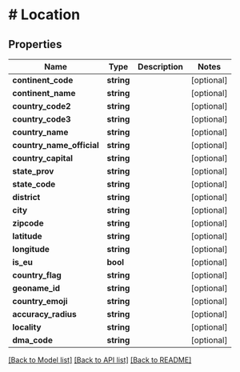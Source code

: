 # # Location

## Properties

Name | Type | Description | Notes
------------ | ------------- | ------------- | -------------
**continent_code** | **string** |  | [optional]
**continent_name** | **string** |  | [optional]
**country_code2** | **string** |  | [optional]
**country_code3** | **string** |  | [optional]
**country_name** | **string** |  | [optional]
**country_name_official** | **string** |  | [optional]
**country_capital** | **string** |  | [optional]
**state_prov** | **string** |  | [optional]
**state_code** | **string** |  | [optional]
**district** | **string** |  | [optional]
**city** | **string** |  | [optional]
**zipcode** | **string** |  | [optional]
**latitude** | **string** |  | [optional]
**longitude** | **string** |  | [optional]
**is_eu** | **bool** |  | [optional]
**country_flag** | **string** |  | [optional]
**geoname_id** | **string** |  | [optional]
**country_emoji** | **string** |  | [optional]
**accuracy_radius** | **string** |  | [optional]
**locality** | **string** |  | [optional]
**dma_code** | **string** |  | [optional]

[[Back to Model list]](../../README.md#models) [[Back to API list]](../../README.md#api-endpoints) [[Back to README]](../../README.md)
